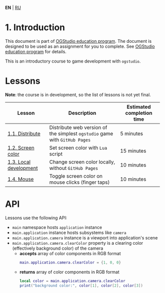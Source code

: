 
**EN** | [RU][ru]

# 1. Introduction

This document is part of [OGStudio education program][education]. 
The document is designed to be used as an assignment for you to complete.
See [OGStudio education program][education] for details.

This is an introductory course to game development with `ogstudio`.

# Lessons

**Note**: the course is in development, so the list of lessons is not yet final.

| Lesson | Description | Estimated completion time |
|-|-|-|
| [1.1. Distribute][1.1.Distribute] | Distribute web version of the simplest `ogstudio` game with `GitHub Pages` | 5 minutes |
| [1.2. Screen color][1.2.ScreenColor] | Set screen color with `Lua` script | 15 minutes |
| [1.3. Local development][1.3.LocalDev] | Change screen color locally, without `GitHub Pages` | 10 minutes |
| [1.4. Mouse][1.4.Mouse] | Toggle screen color on mouse clicks (finger taps) | 10 minutes |

# API

Lessons use the following API:

* `main` namespace hosts `application` instance
* `main.application` instance hosts subsystems like `camera`
* `main.application.camera` instance is a viewport into application's scene
* `main.application.camera.clearColor` property is a clearing color (effectively background color) of the camera
    * **accepts** array of color components in RGB format
        ```lua
        main.application.camera.clearColor = {1, 0, 0}
        ```
    * **returns** array of color components in RGB format
        ```lua
        local color = main.application.camera.clearColor
        print("background color:", color[1], color[2], color[3])
        ```

[ru]: README-ru.md

[education]: http://opengamestudio.org/pages/education.html
[1.1.Distribute]: lessons/1.1.Distribute/README.md
[1.2.ScreenColor]: lessons/1.2.ScreenColor/README.md
[1.3.LocalDev]: lessons/1.3.LocalDev/README.md
[1.4.Mouse]: lessons/1.4.Mouse/README.md

